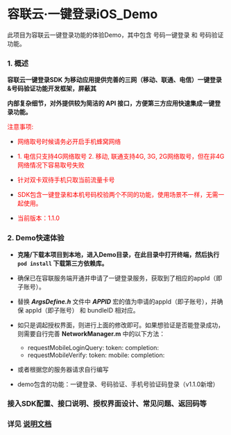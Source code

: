# 容联云·一键登录iOS_Demo

此项目为容联云一键登录功能的体验Demo，其中包含 号码一键登录 和 号码验证功能。



### 1. 概述

**容联云一键登录SDK 为移动应用提供完善的三网（移动、联通、电信）一键登录&号码验证功能开发框架，屏蔽其** 

**内部复杂细节，对外提供较为简洁的 API 接口，方便第三方应用快速集成一键登录功能。** 

<font color=red>注意事项: </font>

- <font color=red>网络取号时候请务必开启手机蜂窝网络 </font>
- <font color=red>1.  电信只支持4G网络取号 </font>
  <font color=red>2.  移动, 联通支持4G, 3G, 2G网络取号，但在非4G网络情况下容易取号失败 </font>
- <font color=red>针对双卡双待手机只取当前流量卡号</font>
- <font color=red>SDK包含一键登录和本机号码校验两个不同的功能，使用场景不一样，无需一起使用。 </font>

- <font color=red>当前版本：1.1.0 </font>



### 2. Demo快速体验 

- **克隆/下载本项目到本地，进入Demo目录，在此目录中打开终端，然后执行 ```pod install``` 下载第三方依赖库。**
- 确保已在容联服务端开通并申请了一键登录服务，获取到了相应的appId（即子账号）。 
- 替换 **_ArgsDefine.h_** 文件中 **_APPID_** 宏的值为申请的appId（即子账号），并确保 appId（即子账号） 和 bundleID 相对应。
- 如只是调起授权界面，则进行上面的修改即可。如果想验证是否能登录成功，则需要自行完善 **NetworkManager.m** 中的以下方法： 

  - requestMobileLoginQuery: token: completion: 
  - requestMobileVerify: token: mobile: completion: 
- 或者根据您的服务器请求自行编写
- demo包含的功能：一键登录、号码验证、手机号验证码登录（v1.1.0新增）





### 接入SDK配置、接口说明、授权界面设计、常见问题、返回码等

### 详见 [说明文档](./Document/OnekeyLogin_iOS_README.pdf)

